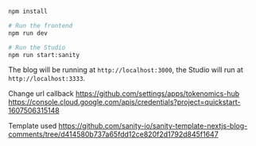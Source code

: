 ```bash
npm install

# Run the frontend
npm run dev

# Run the Studio
npm run start:sanity
```

The blog will be running at `http://localhost:3000`, the Studio will run at `http://localhost:3333`.

Change url callback https://github.com/settings/apps/tokenomics-hub
https://console.cloud.google.com/apis/credentials?project=quickstart-1607506315148


Template used
https://github.com/sanity-io/sanity-template-nextjs-blog-comments/tree/d414580b737a65fdd12ce820f2d1792d845f1647